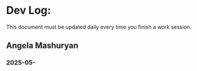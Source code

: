 # Dev Log:

This document must be updated daily every time you finish a work session.

## Angela Mashuryan 
### 2025-05-

